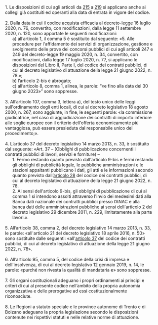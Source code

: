 <ul style="list-style-type: none;">
    <li>1. Le disposizioni di cui agli articoli da <a href="/index.html?article=articolo-215&version=2">215</a> a <a href="/index.html?article=articolo-219&version=2">219</a> si applicano anche ai collegi già costituiti ed operanti alla data di entrata in vigore del codice.
    </li>
    <br>
    <li>2. Dalla data in cui il codice acquista efficacia al decreto-legge 16 luglio 2020, n. 76, convertito, con modificazioni, dalla legge 11 settembre 2020, n. 120, sono apportate le seguenti modificazioni:
        <ul class="alist" style="list-style-type: none;">
        <li>a) all’articolo 1, il comma 5 è sostituito dal seguente: «5. Alle procedure per l'affidamento dei servizi di organizzazione, gestione e svolgimento delle prove dei concorsi pubblici di cui agli articoli 247 e 249 del decreto-legge 19 maggio 2020, n. 34, convertito, con modificazioni, dalla legge 17 luglio 2020, n. 77, si applicano le disposizioni del Libro II, Parte I, del codice dei contratti pubblici, di cui al decreto legislativo di attuazione della legge 21 giugno 2022, n. 78.»;</li>
        <li>b) l’articolo 2-bis è abrogato;</li>
        <li>c) all’articolo 8, comma 1, alinea, le parole: “«e fino alla data del 30 giugno 2023»” sono soppresse.</li>
        </ul>
    </li>
    <br>
    <li>3. All’articolo 107, comma 3, lettera a), del testo unico delle leggi sull'ordinamento degli enti locali, di cui al decreto legislativo 18 agosto 2000, n. 267, sono aggiunte, in fine, le seguenti parole: «la commissione giudicatrice, nel caso di aggiudicazione dei contratti di importo inferiore alle soglie europee con il criterio dell'offerta economicamente più vantaggiosa, può essere presieduta dal responsabile unico del procedimento;».
    </li>
    <br>
    <li>4. L’articolo 37 del decreto legislativo 14 marzo 2013, n. 33, è sostituito dal seguente: «Art. 37 – (Obblighi di pubblicazione concernenti i contratti pubblici di lavori, servizi e forniture) – 
        <ul style="list-style-type: none;">
        <li>1. Fermo restando quanto previsto dall'articolo 9-bis e fermi restando gli obblighi di pubblicità legale, le pubbliche amministrazioni e le stazioni appaltanti pubblicano i dati, gli atti e le informazioni secondo quanto previsto dall’<a href="/index.html?article=articolo-28&version=1">articolo 28</a> del codice dei contratti pubblici, di cui al decreto legislativo di attuazione della legge 21 giugno 2022, n. 78.</li>
        <li>2. Ai sensi dell'articolo 9-bis, gli obblighi di pubblicazione di cui al comma 1 si intendono assolti attraverso l'invio dei medesimi dati alla Banca dati nazionale dei contratti pubblici presso l’ANAC e alla banca dati delle amministrazioni pubbliche ai sensi dell'articolo 2 del decreto legislativo 29 dicembre 2011, n. 229, limitatamente alla parte lavori.».</li>
        </ul>
    </li>
    <br>
    <li>5. All’articolo 38, comma 2, del decreto legislativo 14 marzo 2013, n. 33, le parole: «all'articolo 21 del decreto legislativo 18 aprile 2016, n. 50» sono sostituite dalle seguenti: «all'<a href="/index.html?article=articolo-37&version=1">articolo 37</a> del codice dei contratti pubblici, di cui al decreto legislativo di attuazione della legge 21 giugno 2022, n. 78».
    </li>
    <br>
    <li>6. All’articolo 95, comma 5, del codice della crisi di impresa e dell'insolvenza, di cui al decreto legislativo 12 gennaio 2019, n. 14, le parole: «purché non rivesta la qualità di mandataria e» sono soppresse.
    </li>
    <br>
    <li>7. Gli organi costituzionali adeguano i propri ordinamenti ai principi e criteri di cui al presente codice nell’ambito della propria autonomia organizzativa e delle prerogative ad essi costituzionalmente riconosciute.
    </li>
    <br>
    <li>8. Le Regioni a statuto speciale e le province autonome di Trento e di Bolzano adeguano la propria legislazione secondo le disposizioni contenute nei rispettivi statuti e nelle relative norme di attuazione.
    </li>
</ul>

